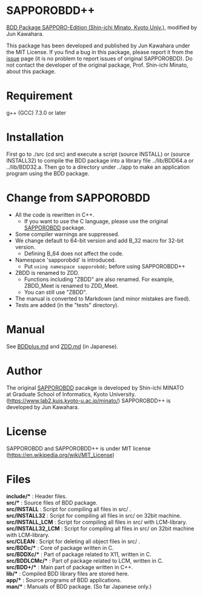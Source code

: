 # SAPPOROBDD++

[BDD Package SAPPORO-Edition  (Shin-ichi Minato, Kyoto Univ.)](https://github.com/Shin-ichi-Minato/SAPPOROBDD), modified by Jun Kawahara.

This package has been developed and published by Jun Kawahara under the MIT License. If you find a bug in this package, please report it from the [issue](https://github.com/junkawahara/SAPPOROBDD-plus-plus/issues) page (it is no problem to report issues of original SAPPOROBDD). Do not contact the developer of the original package, Prof. Shin-ichi Minato, about this package.

# Requirement

g++ (GCC) 7.3.0 or later

# Installation

First go to ./src (cd src) and execute a script (source INSTALL) or (source INSTALL32) to compile the BDD package into a library file ../lib/BDD64.a or ../lib/BDD32.a. Then go to a directory under ../app to make an application program using the BDD package.

# Change from SAPPOROBDD

- All the code is rewritten in C++.
  - If you want to use the C language, please use the original [SAPPOROBDD](https://github.com/Shin-ichi-Minato/SAPPOROBDD) package.
- Some compiler warnings are suppressed.
- We change default to 64-bit version and add B_32 macro for 32-bit version.
  - Defining B_64 does not affect the code.
- Namespace 'sapporobdd' is introduced.
  - Put `using namespace sapporobdd;` before using SAPPOROBDD++
- ZBDD is renamed to ZDD.
  - Functions including "ZBDD" are also renamed. For example, ZBDD_Meet is renamed to ZDD_Meet.
  - You can still use "ZBDD".
- The manual is converted to Markdown (and minor mistakes are fixed).
- Tests are added (in the "tests" directory).

# Manual

See [BDDplus.md](man/BDDplus.md) and [ZDD.md](man/classes/ZDD.md) (in Japanese).



# Author

The original [SAPPOROBDD](https://github.com/Shin-ichi-Minato/SAPPOROBDD) pacakge is developed by Shin-ichi MINATO  
at Graduate School of Informatics, Kyoto University.  
(https://www.lab2.kuis.kyoto-u.ac.jp/minato/)  SAPPOROBDD++ is developed by Jun Kawahara.

# License

SAPPOROBDD and SAPPOROBDD++ is under MIT license (https://en.wikipedia.org/wiki/MIT_License)

# Files

__include/*__ :      Header files.  
__src/*__ :          Source files of BDD package.  
__src/INSTALL__ :   Script for compiling all files in src/ .  
__src/INSTALL32__ : Script for compiling all files in src/ on 32bit machine.  
__src/INSTALL_LCM__ : Script for compiling all files in src/ with LCM-library.  
__src/INSTALL32_LCM__ : Script for compiling all files in src/ on 32bit machine with LCM-library.  
__src/CLEAN__ :     Script for deleting all object files in src/ .   
__src/BDDc/*__ :     Core of package written in C.  
__src/BDDXc/*__ :    Part of package related to X11, written in C.  
__src/BDDLCMc/*__ :  Part of package related to LCM, written in C.  
__src/BDD+/*__ :     Main part of package written in C++.  
__lib/*__ :           Compiled BDD library files are stored here.  
__app/*__ :          Source programs of BDD applications.  
__man/*__ :          Manuals of BDD package. (So far Japanese only.)  


